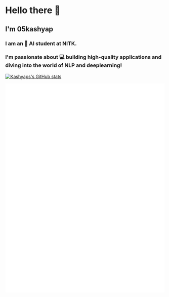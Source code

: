 # Hello there 👋
## I'm 05kashyap

### I am an 🤖 AI student at NITK. 
### I'm passionate about 💻 building high-quality applications and diving into the world of NLP and deeplearning!


[![Kashyaps's GitHub stats](https://github-readme-stats.vercel.app/api?username=05kashyap&show_icons=true&theme=tokyonight)](https://github.com/anuraghazra/github-readme-stats)

![Metrics](/github-metrics.svg)
